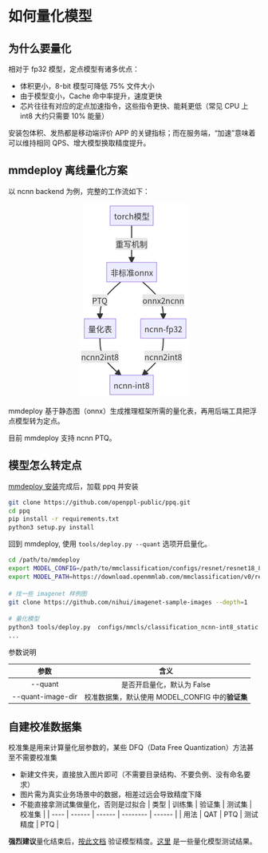 # 如何量化模型

## 为什么要量化

相对于 fp32 模型，定点模型有诸多优点：

- 体积更小，8-bit 模型可降低 75% 文件大小
- 由于模型变小，Cache 命中率提升，速度更快
- 芯片往往有对应的定点加速指令，这些指令更快、能耗更低（常见 CPU 上 int8 大约只需要 10% 能量）

安装包体积、发热都是移动端评价 APP 的关键指标；而在服务端，“加速”意味着可以维持相同 QPS、增大模型换取精度提升。

## mmdeploy 离线量化方案

以 ncnn backend 为例，完整的工作流如下：

<div align="center">
  <img src="../_static/image/quant_model.png"/>
</div>

mmdeploy 基于静态图（onnx）生成推理框架所需的量化表，再用后端工具把浮点模型转为定点。

目前 mmdeploy 支持 ncnn PTQ。

## 模型怎么转定点

[mmdeploy 安装](../01-how-to-build/build_from_source.md)完成后，加载 ppq 并安装

```bash
git clone https://github.com/openppl-public/ppq.git
cd ppq
pip install -r requirements.txt
python3 setup.py install
```

回到 mmdeploy, 使用 `tools/deploy.py --quant` 选项开启量化。

```bash
cd /path/to/mmdeploy
export MODEL_CONFIG=/path/to/mmclassification/configs/resnet/resnet18_8xb16_cifar10.py
export MODEL_PATH=https://download.openmmlab.com/mmclassification/v0/resnet/resnet18_b16x8_cifar10_20210528-bd6371c8.pth

# 找一些 imagenet 样例图
git clone https://github.com/nihui/imagenet-sample-images --depth=1

# 量化模型
python3 tools/deploy.py  configs/mmcls/classification_ncnn-int8_static.py  ${MODEL_CONFIG}  ${MODEL_PATH}   /path/to/self-test.png   --work-dir work_dir --device cpu --quant --quant-image-dir /path/to/imagenet-sample-images
...
```

参数说明

|       参数        |                       含义                       |
| :---------------: | :----------------------------------------------: |
|      --quant      |            是否开启量化，默认为 False            |
| --quant-image-dir | 校准数据集，默认使用 MODEL_CONFIG 中的**验证集** |

## 自建校准数据集

校准集是用来计算量化层参数的，某些 DFQ（Data Free Quantization）方法甚至不需要校准集

- 新建文件夹，直接放入图片即可（不需要目录结构、不要负例、没有命名要求）
- 图片需为真实业务场景中的数据，相差过远会导致精度下降
- 不能直接拿测试集做量化，否则是过拟合
  | 类型 | 训练集 | 验证集 | 测试集   | 校准集 |
  | ---- | ------ | ------ | -------- | ------ |
  | 用法 | QAT    | PTQ    | 测试精度 | PTQ    |

**强烈建议**量化结束后，[按此文档](profile_model.md) 验证模型精度。[这里](../03-benchmark/quantization.md) 是一些量化模型测试结果。
